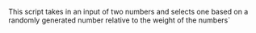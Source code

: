 This script takes in an input of two numbers and selects one based on a randomly generated number relative to the weight of the numbers`
